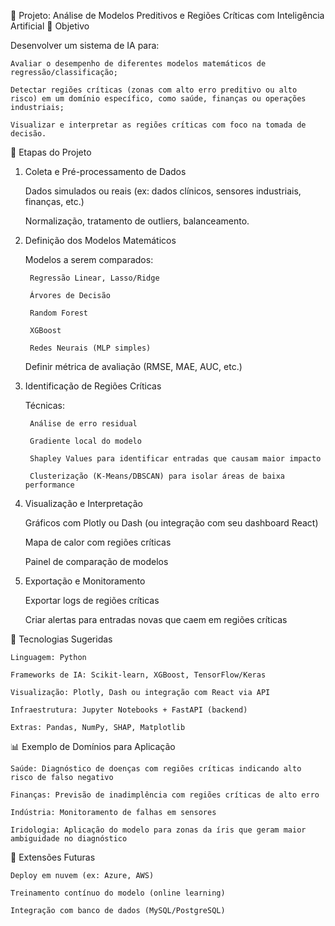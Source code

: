 🧠 Projeto: Análise de Modelos Preditivos e Regiões Críticas com Inteligência Artificial
🎯 Objetivo

Desenvolver um sistema de IA para:

    Avaliar o desempenho de diferentes modelos matemáticos de regressão/classificação;

    Detectar regiões críticas (zonas com alto erro preditivo ou alto risco) em um domínio específico, como saúde, finanças ou operações industriais;

    Visualizar e interpretar as regiões críticas com foco na tomada de decisão.

🧪 Etapas do Projeto
1. Coleta e Pré-processamento de Dados

    Dados simulados ou reais (ex: dados clínicos, sensores industriais, finanças, etc.)

    Normalização, tratamento de outliers, balanceamento.

2. Definição dos Modelos Matemáticos

    Modelos a serem comparados:

        Regressão Linear, Lasso/Ridge

        Árvores de Decisão

        Random Forest

        XGBoost

        Redes Neurais (MLP simples)

    Definir métrica de avaliação (RMSE, MAE, AUC, etc.)

3. Identificação de Regiões Críticas

    Técnicas:

        Análise de erro residual

        Gradiente local do modelo

        Shapley Values para identificar entradas que causam maior impacto

        Clusterização (K-Means/DBSCAN) para isolar áreas de baixa performance

4. Visualização e Interpretação

    Gráficos com Plotly ou Dash (ou integração com seu dashboard React)

    Mapa de calor com regiões críticas

    Painel de comparação de modelos

5. Exportação e Monitoramento

    Exportar logs de regiões críticas

    Criar alertas para entradas novas que caem em regiões críticas

🧰 Tecnologias Sugeridas

    Linguagem: Python

    Frameworks de IA: Scikit-learn, XGBoost, TensorFlow/Keras

    Visualização: Plotly, Dash ou integração com React via API

    Infraestrutura: Jupyter Notebooks + FastAPI (backend)

    Extras: Pandas, NumPy, SHAP, Matplotlib

📊 Exemplo de Domínios para Aplicação

    Saúde: Diagnóstico de doenças com regiões críticas indicando alto risco de falso negativo

    Finanças: Previsão de inadimplência com regiões críticas de alto erro

    Indústria: Monitoramento de falhas em sensores

    Iridologia: Aplicação do modelo para zonas da íris que geram maior ambiguidade no diagnóstico

🚀 Extensões Futuras

    Deploy em nuvem (ex: Azure, AWS)

    Treinamento contínuo do modelo (online learning)

    Integração com banco de dados (MySQL/PostgreSQL)

